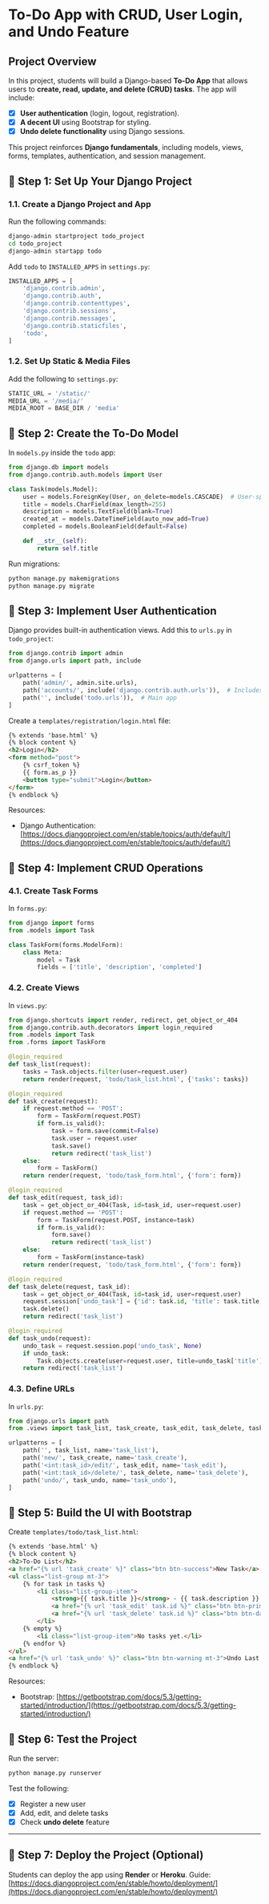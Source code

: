 # **To-Do App with CRUD, User Login, and Undo Feature**

## **Project Overview**
In this project, students will build a Django-based **To-Do App** that allows users to **create, read, update, and delete (CRUD) tasks**. The app will include:
- [x] **User authentication** (login, logout, registration).
- [x] **A decent UI** using Bootstrap for styling.
- [x] **Undo delete functionality** using Django sessions.

This project reinforces **Django fundamentals**, including models, views, forms, templates, authentication, and session management.

## **📌 Step 1: Set Up Your Django Project**
### **1.1. Create a Django Project and App**
Run the following commands:
```bash
django-admin startproject todo_project
cd todo_project
django-admin startapp todo
```
Add `todo` to `INSTALLED_APPS` in `settings.py`:
```python
INSTALLED_APPS = [
    'django.contrib.admin',
    'django.contrib.auth',
    'django.contrib.contenttypes',
    'django.contrib.sessions',
    'django.contrib.messages',
    'django.contrib.staticfiles',
    'todo',
]
```

### **1.2. Set Up Static & Media Files**
Add the following to `settings.py`:
```python
STATIC_URL = '/static/'
MEDIA_URL = '/media/'
MEDIA_ROOT = BASE_DIR / 'media'
```

## **📌 Step 2: Create the To-Do Model**
In `models.py` inside the `todo` app:
```python
from django.db import models
from django.contrib.auth.models import User

class Task(models.Model):
    user = models.ForeignKey(User, on_delete=models.CASCADE)  # User-specific tasks
    title = models.CharField(max_length=255)
    description = models.TextField(blank=True)
    created_at = models.DateTimeField(auto_now_add=True)
    completed = models.BooleanField(default=False)

    def __str__(self):
        return self.title
```
Run migrations:
```bash
python manage.py makemigrations
python manage.py migrate
```

## **📌 Step 3: Implement User Authentication**
Django provides built-in authentication views.
Add this to `urls.py` in `todo_project`:
```python
from django.contrib import admin
from django.urls import path, include

urlpatterns = [
    path('admin/', admin.site.urls),
    path('accounts/', include('django.contrib.auth.urls')),  # Includes login/logout
    path('', include('todo.urls')),  # Main app
]
```

Create a `templates/registration/login.html` file:
```html
{% extends 'base.html' %}
{% block content %}
<h2>Login</h2>
<form method="post">
    {% csrf_token %}
    {{ form.as_p }}
    <button type="submit">Login</button>
</form>
{% endblock %}
```
Resources:
- Django Authentication: [https://docs.djangoproject.com/en/stable/topics/auth/default/](https://docs.djangoproject.com/en/stable/topics/auth/default/)

## **📌 Step 4: Implement CRUD Operations**
### **4.1. Create Task Forms**
In `forms.py`:
```python
from django import forms
from .models import Task

class TaskForm(forms.ModelForm):
    class Meta:
        model = Task
        fields = ['title', 'description', 'completed']
```

### **4.2. Create Views**
In `views.py`:
```python
from django.shortcuts import render, redirect, get_object_or_404
from django.contrib.auth.decorators import login_required
from .models import Task
from .forms import TaskForm

@login_required
def task_list(request):
    tasks = Task.objects.filter(user=request.user)
    return render(request, 'todo/task_list.html', {'tasks': tasks})

@login_required
def task_create(request):
    if request.method == 'POST':
        form = TaskForm(request.POST)
        if form.is_valid():
            task = form.save(commit=False)
            task.user = request.user
            task.save()
            return redirect('task_list')
    else:
        form = TaskForm()
    return render(request, 'todo/task_form.html', {'form': form})

@login_required
def task_edit(request, task_id):
    task = get_object_or_404(Task, id=task_id, user=request.user)
    if request.method == 'POST':
        form = TaskForm(request.POST, instance=task)
        if form.is_valid():
            form.save()
            return redirect('task_list')
    else:
        form = TaskForm(instance=task)
    return render(request, 'todo/task_form.html', {'form': form})

@login_required
def task_delete(request, task_id):
    task = get_object_or_404(Task, id=task_id, user=request.user)
    request.session['undo_task'] = {'id': task.id, 'title': task.title, 'description': task.description}
    task.delete()
    return redirect('task_list')

@login_required
def task_undo(request):
    undo_task = request.session.pop('undo_task', None)
    if undo_task:
        Task.objects.create(user=request.user, title=undo_task['title'], description=undo_task['description'])
    return redirect('task_list')
```

### **4.3. Define URLs**
In `urls.py`:
```python
from django.urls import path
from .views import task_list, task_create, task_edit, task_delete, task_undo

urlpatterns = [
    path('', task_list, name='task_list'),
    path('new/', task_create, name='task_create'),
    path('<int:task_id>/edit/', task_edit, name='task_edit'),
    path('<int:task_id>/delete/', task_delete, name='task_delete'),
    path('undo/', task_undo, name='task_undo'),
]
```

## **📌 Step 5: Build the UI with Bootstrap**
Create `templates/todo/task_list.html`:
```html
{% extends 'base.html' %}
{% block content %}
<h2>To-Do List</h2>
<a href="{% url 'task_create' %}" class="btn btn-success">New Task</a>
<ul class="list-group mt-3">
    {% for task in tasks %}
        <li class="list-group-item">
            <strong>{{ task.title }}</strong> - {{ task.description }}
            <a href="{% url 'task_edit' task.id %}" class="btn btn-primary btn-sm">Edit</a>
            <a href="{% url 'task_delete' task.id %}" class="btn btn-danger btn-sm">Delete</a>
        </li>
    {% empty %}
        <li class="list-group-item">No tasks yet.</li>
    {% endfor %}
</ul>
<a href="{% url 'task_undo' %}" class="btn btn-warning mt-3">Undo Last Delete</a>
{% endblock %}
```

Resources:
- Bootstrap: [https://getbootstrap.com/docs/5.3/getting-started/introduction/](https://getbootstrap.com/docs/5.3/getting-started/introduction/)


## **📌 Step 6: Test the Project**
Run the server:
```bash
python manage.py runserver
```
Test the following:
- [x] Register a new user
- [x] Add, edit, and delete tasks
- [x] Check **undo delete** feature

---

## **📌 Step 7: Deploy the Project (Optional)**
Students can deploy the app using **Render** or **Heroku**.
Guide: [https://docs.djangoproject.com/en/stable/howto/deployment/](https://docs.djangoproject.com/en/stable/howto/deployment/)
